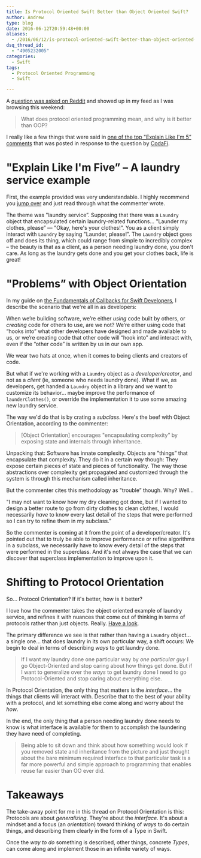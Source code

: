 ```yaml
---
title: Is Protocol Oriented Swift Better than Object Oriented Swift?
author: Andrew
type: blog
date: 2016-06-12T20:59:48+00:00
aliases:
  - /2016/06/12/is-protocol-oriented-swift-better-than-object-oriented-swift/
dsq_thread_id:
  - "4905232005"
categories:
  - Swift
tags:
  - Protocol Oriented Programming
  - Swift

---
```

A [question was asked on Reddit][1] and showed up in my feed as I was browsing this weekend:

> What does protocol oriented programming mean, and why is it better than OOP? 

I really like a few things that were said in [one of the top "Explain Like I'm 5&#8221; comments][2] that was posted in response to the question by [CodaFi][3].

# "Explain Like I'm Five&#8221; – A laundry service example

First, the example provided was very understandable. I highly recommend you [jump over][2] and just read through what the commenter wrote.

The theme was "laundry service&#8221;. Supposing that there was a `Laundry` object that encapsulated certain laundry-related functions&#8230; "Launder my clothes, please&#8221; &#8212; "Okay, here's your clothes!&#8221;. You as a client simply interact with `Laundry` by saying "Launder, please!&#8221;. The `Laundry` object goes off and does its thing, which could range from simple to incredibly complex – the beauty is that as a client, as a person needing laundry done, you don't care. As long as the laundry gets done and you get your clothes back, life is great!

# "Problems&#8221; with Object Orientation

In my guide on [the Fundamentals of Callbacks for Swift Developers][4], I describe the scenario that we're all in as developers:

When we’re building software, we’re either _using_ code built by others, or _creating_ code for others to use, are we not? We’re either using code that “hooks into” what other developers have designed and made available to us, or we’re creating code that other code will “hook into” and interact with, even if the “other code” is written by us in our own app.

We wear two hats at once, when it comes to being clients and creators of code.

But what if we're working with a `Laundry` object as a _developer/creator_, and not as a _client_ (ie, someone who needs laundry done). What if we, as developers, get handed a `Laundry` object in a library and we want to customize its behavior&#8230; maybe improve the performance of `launderClothes()`, or override the implementation it to use some amazing new laundry service.

The way we'd do that is by crating a _subclass_. Here's the beef with Object Orientation, according to the commenter:

> [Object Orientation] encourages "encapsulating complexity&#8221; by exposing state and internals through inheritance. 

Unpacking that: Software has innate complexity. Objects are "things&#8221; that encapsulate that complexity. They do it in a certain _way_ though: They expose certain pieces of state and pieces of functionality. The way those abstractions over complexity get propagated and customized through the system is through this mechanism called inheritance.

But the commenter cites this methodology as "trouble&#8221; though. Why? Well&#8230;

"I may not want to know how my dry cleaning got done, but if I wanted to design a better route to go from dirty clothes to clean clothes, I would necessarily _have_ to know every last detail of the steps that were performed so I can try to refine them in my subclass.&#8221;

So the commenter is coming at it from the point of a developer/creator. It's pointed out that to truly be able to improve performance or refine algorithms in a subclass, we necessarily have to know every detail of the steps that were performed in the superclass. And it's not always the case that we can discover that superclass implementation to improve upon it.

# Shifting to Protocol Orientation

So&#8230; Protocol Orientation? If it's better, how is it better?

I love how the commenter takes the object oriented example of laundry service, and refines it with nuances that come out of thinking in terms of protocols rather than just objects. Really. [Have a look][2].

The primary difference we see is that rather than having a `Laundry` object&#8230; a single one&#8230; that does laundry in its own particular way, a shift occurs: We begin to deal in terms of describing _ways_ to get laundry done.

> If I want my laundry done one particular way by _one particular guy_ I go Object-Oriented and stop caring about how things get done. But if I want to generalize over the _ways_ to get laundry done I need to go Protocol-Oriented and stop caring about everything else. 

In Protocol Orientation, the only thing that matters is the _interface_&#8230; the things that clients will interact with. Describe that to the best of your ability with a protocol, and let something else come along and worry about the _how_.

In the end, the only thing that a person needing laundry done needs to know is what interface is available for them to accomplish the laundering they have need of completing.

> Being able to sit down and think about how something would look if you removed state and inheritance from the picture and just thought about the bare minimum required interface to that particular task is a far more powerful and simple approach to programming that enables reuse far easier than OO ever did. 

# Takeaways

The take-away point for me in this thread on Protocol Orientation is this: Protocols are about _generalizing_. They're about the _interface_. It's about a mindset and a focus (an _orientation_) toward thinking of _ways_ to do certain things, and describing them clearly in the form of a Type in Swift.

Once the _way to do_ something is described, other things, concrete _Types_, can come along and implement those in an infinite variety of ways.

 [1]: https://www.reddit.com/r/swift/comments/4nme0c/eli5_what_does_protocol_oriented_programming_mean/
 [2]: https://www.reddit.com/r/swift/comments/4nme0c/eli5_what_does_protocol_oriented_programming_mean/d453ryv
 [3]: https://www.reddit.com/user/CodaFi
 [4]: https://www.andrewcbancroft.com/2016/02/15/fundamentals-of-callbacks-for-swift-developers/